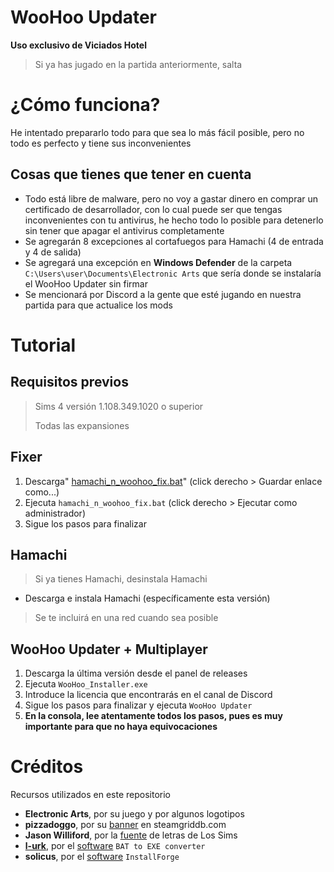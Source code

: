 ﻿# WooHoo Updater
**Uso exclusivo de Viciados Hotel**

> Si ya has jugado en la partida anteriormente, salta 

# ¿Cómo funciona?

He intentado prepararlo todo para que sea lo más fácil posible, pero no todo es perfecto y tiene sus inconvenientes

## Cosas que tienes que tener en cuenta

 - Todo está libre de malware, pero no voy a gastar dinero en comprar un certificado de desarrollador, con lo cual puede ser que tengas inconvenientes con tu antivirus, he hecho todo lo posible para detenerlo sin tener que apagar el antivirus completamente
 - Se agregarán 8 excepciones al cortafuegos para Hamachi (4 de entrada y 4 de salida)
 - Se agregará una excepción en **Windows Defender** de la carpeta `C:\Users\user\Documents\Electronic Arts` que sería donde se instalaría el WooHoo Updater sin firmar
 - Se mencionará por Discord a la gente que esté jugando en nuestra partida para que actualice los mods

# Tutorial

## **Requisitos previos**

> Sims 4 versión 1.108.349.1020 o superior
> 
> Todas las expansiones

## **Fixer**

 1. Descarga" [hamachi_n_woohoo_fix.bat](https://github.com/Hotel-Viciados/WooHoo-Updater/blob/main/first_init/hamachi_n_woohoo_fix.bat)"  (click derecho > Guardar enlace como...)
 2. Ejecuta `hamachi_n_woohoo_fix.bat` (click derecho > Ejecutar como administrador)
 3. Sigue los pasos para finalizar

## **Hamachi**

> Si ya tienes Hamachi, desinstala Hamachi
 - Descarga e instala Hamachi (específicamente esta versión)
> Se te incluirá en una red cuando sea posible

## **WooHoo Updater + Multiplayer**

 1. Descarga la última versión desde el panel de releases
 2. Ejecuta `WooHoo_Installer.exe`
 3. Introduce la licencia que encontrarás en el canal de Discord
 4. Sigue los pasos para finalizar y ejecuta `WooHoo Updater`
 5. **En la consola, lee atentamente todos los pasos, pues es muy importante para que no haya equivocaciones**

# Créditos
Recursos utilizados en este repositorio

 - **Electronic Arts**, por su juego y por algunos logotipos
 - **pizzadoggo**, por su [banner](https://www.steamgriddb.com/grid/335142) en steamgriddb.com
 - **Jason Williford**, por la [fuente](https://dafontsfree.net/the-sims-sans-sc-bold-font-download.html) de letras de Los Sims
 - [**l-urk**](https://github.com/l-urk), por el [software](https://github.com/l-urk/Bat-To-Exe-Converter-64-Bit/releases) `BAT to EXE converter`
 - **solicus**, por el [software](https://installforge.net/) `InstallForge`
